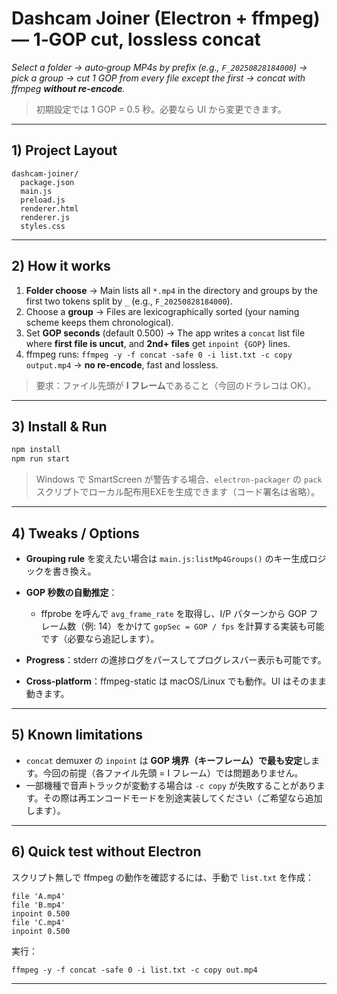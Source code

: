 # Dashcam Joiner (Electron + ffmpeg) — 1‑GOP cut, lossless concat

*Select a folder → auto‑group MP4s by prefix (e.g., `F_20250828184000`) → pick a group → cut 1 GOP from every file except the first → concat with ffmpeg **without re‑encode**.*

> 初期設定では 1 GOP = 0.5 秒。必要なら UI から変更できます。

---

## 1) Project Layout

```
dashcam-joiner/
  package.json
  main.js
  preload.js
  renderer.html
  renderer.js
  styles.css
```

---

## 2) How it works

1. **Folder choose** → Main lists all `*.mp4` in the directory and groups by the first two tokens split by `_` (e.g., `F_20250828184000`).
2. Choose a **group** → Files are lexicographically sorted (your naming scheme keeps them chronological).
3. Set **GOP seconds** (default 0.500) → The app writes a `concat` list file where **first file is uncut**, and **2nd+ files** get `inpoint {GOP}` lines.
4. ffmpeg runs: `ffmpeg -y -f concat -safe 0 -i list.txt -c copy output.mp4` → **no re-encode**, fast and lossless.

> 要求：ファイル先頭が **I フレーム**であること（今回のドラレコは OK）。

---

## 3) Install & Run

```bash
npm install
npm run start
```

> Windows で SmartScreen が警告する場合、`electron-packager` の `pack` スクリプトでローカル配布用EXEを生成できます（コード署名は省略）。

---

## 4) Tweaks / Options

* **Grouping rule** を変えたい場合は `main.js:listMp4Groups()` のキー生成ロジックを書き換え。
* **GOP 秒数の自動推定**：

  * ffprobe を呼んで `avg_frame_rate` を取得し、I/P パターンから GOP フレーム数（例: 14）をかけて `gopSec = GOP / fps` を計算する実装も可能です（必要なら追記します）。
* **Progress**：stderr の進捗ログをパースしてプログレスバー表示も可能です。
* **Cross‑platform**：ffmpeg-static は macOS/Linux でも動作。UI はそのまま動きます。

---

## 5) Known limitations

* `concat` demuxer の `inpoint` は **GOP 境界（キーフレーム）で最も安定**します。今回の前提（各ファイル先頭 = I フレーム）では問題ありません。
* 一部機種で音声トラックが変動する場合は `-c copy` が失敗することがあります。その際は再エンコードモードを別途実装してください（ご希望なら追加します）。

---

## 6) Quick test without Electron

スクリプト無しで ffmpeg の動作を確認するには、手動で `list.txt` を作成：

```
file 'A.mp4'
file 'B.mp4'
inpoint 0.500
file 'C.mp4'
inpoint 0.500
```

実行：

```
ffmpeg -y -f concat -safe 0 -i list.txt -c copy out.mp4
```

---
